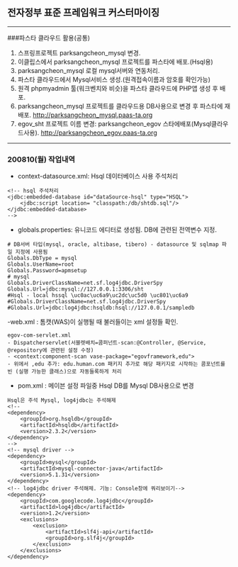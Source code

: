 ## 전자정부 표준 프레임워크 커스터마이징

***
###파스타 클라우드 활용(공통)
1. 스프링프로젝트 parksangcheon_mysql 변경.
2. 이클립스에서 parksangcheon_mysql 프로젝트를 파스타에 배포.(Hsql용)
3. parksangcheon_mysql 로컬 mysql서버와 연동처리.
4. 파스타 클라우드에서 Mysql서비스 생성.(원격접속이름과 암호를 확인가능)
5. 원격 phpmyadmin 툴(워크벤치와 비슷)을 파스타 클라우드에 PHP앱 생성 후 배포.
6. parksangcheon_mysql 프로젝트를 클라우드용 DB사용으로 변경 후 파스타에 재배포. 	http://parksangcheon_mysql.paas-ta.org
7. egov_sht 프로젝트 이름 변경: parksangcheon_egov 스타에배포(Mysql클라우드사용). 
	http://parksangcheon_egov.paas-ta.org
***

### 200810(월) 작업내역

- context-datasource.xml: Hsql 데이터베이스 사용 주석처리

```
<!-- hsql 주석처리
<jdbc:embedded-database id="dataSource-hsql" type="HSQL">
	<jdbc:script location= "classpath:/db/shtdb.sql"/>
</jdbc:embedded-database>
-->
```


- globals.properties: 유니코드 에디터로 생성됨. DB에 관련된 전역변수 지정.

```
# DB서버 타입(mysql, oracle, altibase, tibero) - datasource 및 sqlmap 파일 지정에 사용됨
Globals.DbType = mysql
Globals.UserName=root
Globals.Password=apmsetup
# mysql
Globals.DriverClassName=net.sf.log4jdbc.DriverSpy
Globals.Url=jdbc:mysql://127.0.0.1:3306/sht
#Hsql - local hssql \uc0ac\uc6a9\uc2dc\uc5d0 \uc801\uc6a9
#Globals.DriverClassName=net.sf.log4jdbc.DriverSpy
#Globals.Url=jdbc:log4jdbc:hsqldb:hsql://127.0.0.1/sampledb
```

-web.xml : 톰캣(WAS)이 실행될 때 불러들이는 xml 설정들 확인.

```
egov-com-servlet.xml
- Dispatcherservlet(서블렛배치=콤퍼넌트-scan:@Controller, @Service, @repository에 관련된 설정 수정)
- <context:component-scan vase-package="egovframework,edu">
- 위에서 ,edu 추가: edu.human.com 패키지 추가로 해당 패키지로 시작하는 콤포넌트를 빈 (실행 가능한 클래스)으로 자동들록하게 처리
```

- pom.xml : 메이븐 설정 파일중 Hsql DB를 Mysql DB사용으로 변경

```
Hsql은 주석 Mysql, log4jdbc는 주석해제
<!--
<dependency>
	<groupId>org.hsqldb</groupId>
	<artifactId>hsqldb</artifactId>
	<version>2.3.2</version>
</dependency>
-->
<!-- mysql driver -->
<dependency>
    <groupId>mysql</groupId>
    <artifactId>mysql-connector-java</artifactId>
    <version>5.1.31</version>
</dependency>
<!-- log4jdbc driver 주석해제. 기능: Console창에 쿼리보이기-->
<dependency>
    <groupId>com.googlecode.log4jdbc</groupId>
    <artifactId>log4jdbc</artifactId>
    <version>1.2</version>
    <exclusions>
        <exclusion>
            <artifactId>slf4j-api</artifactId>
            <groupId>org.slf4j</groupId>
        </exclusion>
    </exclusions>
</dependency>
